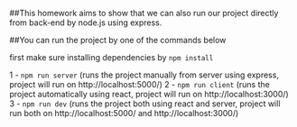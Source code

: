 ##This homework aims to show that we can also run our project directly from back-end by node.js using express.

##You can run the project by one of the commands below

first make sure installing dependencies by `npm install`

1 - `npm run server` (runs the project manually from server using express, project will run on http://localhost:5000/)
2 - `npm run client` (runs the project automatically using react, project will run on http://localhost:3000/)
3 - `npm run dev` (runs the project both using react and server, project will run both on http://localhost:5000/ and http://localhost:3000/)
